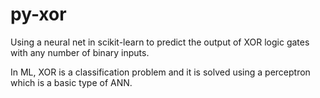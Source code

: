 # py-xor

Using a neural net in scikit-learn to predict the output of XOR logic gates with any number of binary inputs. 

In ML, XOR is a classification problem and it is solved using a perceptron which is a basic type of ANN.